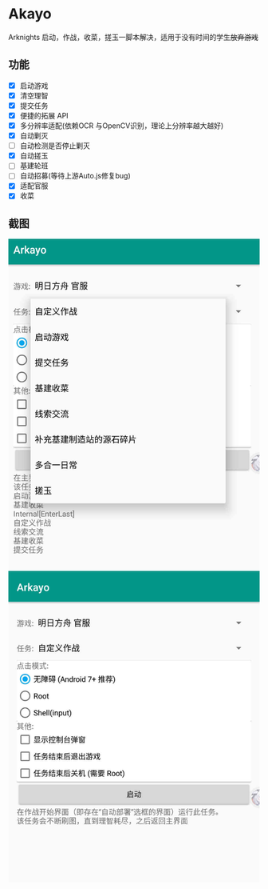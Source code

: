 # Akayo
Arknights 启动，作战，收菜，搓玉一脚本解决，适用于没有时间的学生~~放弃游戏~~

## 功能
* [X] 启动游戏
* [X] 清空理智
* [X] 提交任务
* [X] 便捷的拓展 API
* [X] 多分辨率适配(依赖OCR 与OpenCV识别，理论上分辨率越大越好)
* [X] 自动剿灭
* [ ] 自动检测是否停止剿灭
* [X] 自动搓玉
* [ ] 基建轮班
* [ ] 自动招募(等待上游Auto.js修复bug)
* [X] 适配官服
* [X] 收菜

## 截图
![1](screenshot/1.jpg)
![2](screenshot/2.jpg)